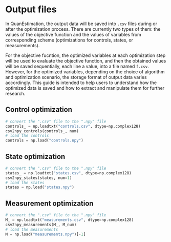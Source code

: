 # **Output files**
In QuanEstimation, the output data will be saved into `.csv` files during or after the optimization process. There are currently two types of them: the values of the objective function and the values of variables from corresponding scheme (optimizations for controls, states, or measurements).  

For the objective fucntion, the optimized variables at each optimization step will be used to evaluate the objective function, and then the obtained values will be saved sequentially, each line a value, into a file named `f.csv`. However, for the optimized variables, depending on the choice of algorithm and optimization scenario, the storage format of output data varies accordingly. This guide is intended to help users to understand how the optimized data is saved and how to extract and manipulate them for further research. 

## Control optimization
``` py
# convert the ".csv" file to the ".npy" file
controls_ = np.loadtxt("controls.csv", dtype=np.complex128)
csv2npy_controls(controls_, num)
# load the controls
controls = np.load("controls.npy")
```

## State optimization
``` py
# convert the ".csv" file to the ".npy" file
states_ = np.loadtxt("states.csv", dtype=np.complex128)
csv2npy_states(states, num=1)
# load the states
states = np.load("states.npy")
```

## Measurement optimization
``` py
# convert the ".csv" file to the ".npy" file
M_ = np.loadtxt("measurements.csv", dtype=np.complex128)
csv2npy_measurements(M_, M_num)
# load the measurements
M = np.load("measurements.npy")[-1]
```